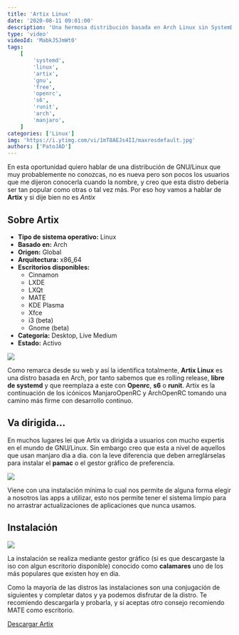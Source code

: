 ```yaml
---
title: 'Artix Linux'
date: '2020-08-11 09:01:00'
description: 'Una hermosa distribución basada en Arch Linux sin SystemD y Altamente ligera'
type: 'video'
videoId: 'MabkJ5JmWt0'
tags:
    [
        'systemd',
        'linux',
        'artix',
        'gnu',
        'free',
        'openrc',
        's6',
        'runit',
        'arch',
        'manjaro',
    ]
categories: ['Linux']
img: 'https://i.ytimg.com/vi/1mT8AEJs4II/maxresdefault.jpg'
authors: ['PatoJAD']
---
```


En esta oportunidad quiero hablar de una distribución de GNU/Linux que muy probablemente no conozcas, no es nueva pero son pocos los usuarios que me dijeron conocerla cuando la nombre, y creo que esta distro debería ser tan popular como otras o tal vez más. Por eso hoy vamos a hablar de **Artix** y si dije bien no es _Antix_

## Sobre Artix

-   **Tipo de sistema operativo:** Linux
-   **Basado en:** Arch
-   **Origen:** Global
-   **Arquitectura:** x86_64
-   **Escritorios disponibles:**
    -   Cinnamon
    -   LXDE
    -   LXQt
    -   MATE
    -   KDE Plasma
    -   Xfce
    -   i3 (beta)
    -   Gnome (beta)
-   **Categoría:** Desktop, Live Medium
-   **Estado:** Activo

![](https://i.ytimg.com/vi/lz8hsZjjNZY/maxresdefault.jpg)

Como remarca desde su web y así la identifica totalmente, **Artix Linux** es una distro basada en Arch, por tanto sabemos que es rolling release, **libre de systemd** y que reemplaza a este con **Openrc**, **s6** o **runit**. Artix es la continuación de los icónicos ManjaroOpenRC y ArchOpenRC tomando una camino más firme con desarrollo continuo.

## Va dirigida…

En muchos lugares lei que Artix va dirigida a usuarios con mucho expertis en el mundo de GNU/Linux. Sin embargo creo que esta a nivel de aquellos que usan manjaro dia a dia. con la leve diferencia que deben arreglárselas para instalar el **pamac** o el gestor gráfico de preferencia.

![](https://upload.wikimedia.org/wikipedia/commons/a/ab/Artix_Community_FF-Inkscape_2020-02.png)

Viene con una instalación mínima lo cual nos permite de alguna forma elegir a nosotros las apps a utilizar, esto nos permite tener el sistema limpio para no arrastrar actualizaciones de aplicaciones que nunca usamos.

## Instalación

![](https://i0.wp.com/entornosgnulinux.com/wp-content/uploads/2019/03/Calamarares.jpg)

La instalación se realiza mediante gestor gráfico (si es que descargaste la iso con algun escritorio disponible) conocido como **calamares** uno de los más populares que existen hoy en dia.

Como la mayoría de las distros las instalaciones son una conjugación de siguientes y completar datos y ya podemos disfrutar de la distro. Te recomiendo descargarla y probarla, y si aceptas otro consejo recomiendo MATE como escritorio.

[Descargar Artix](https://artixlinux.org/download.php)
